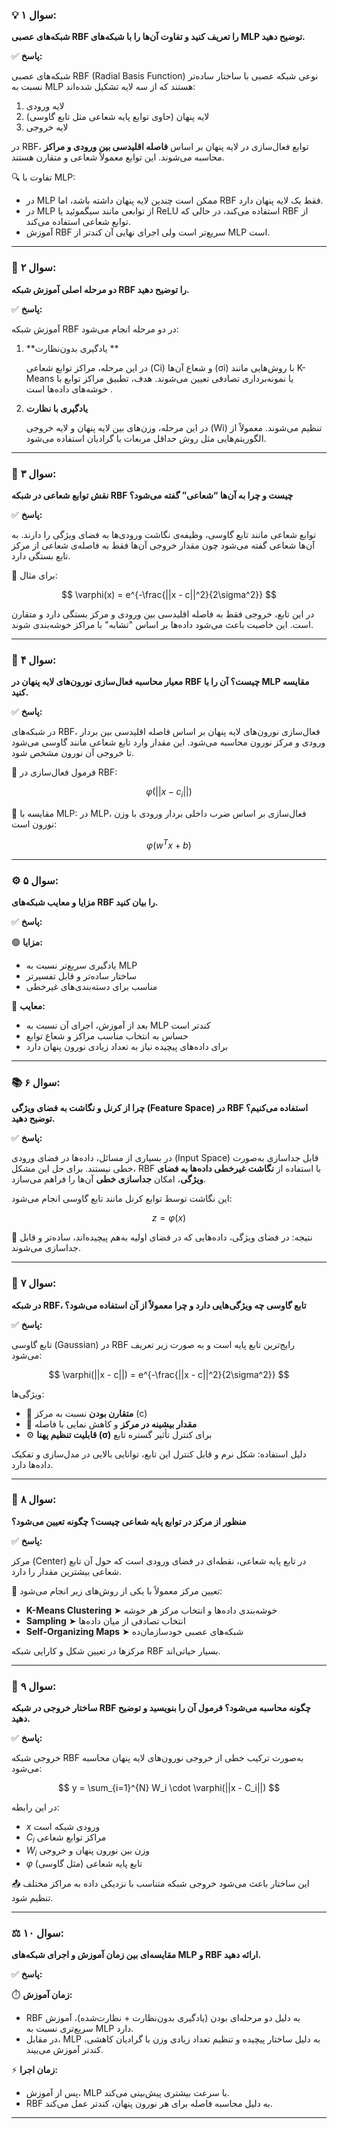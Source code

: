 

### 💡 سوال ۱:

**شبکه‌های عصبی RBF را تعریف کنید و تفاوت آن‌ها را با شبکه‌های MLP توضیح دهید.**

✅ **پاسخ:**

شبکه‌های عصبی RBF (Radial Basis Function) نوعی شبکه عصبی با ساختار ساده‌تر نسبت به MLP هستند که از سه لایه تشکیل شده‌اند:

1. لایه ورودی
2. لایه پنهان (حاوی توابع پایه شعاعی مثل تابع گاوسی)
3. لایه خروجی

در RBF، توابع فعال‌سازی در لایه پنهان بر اساس **فاصله اقلیدسی بین ورودی و مراکز** محاسبه می‌شوند. این توابع معمولاً شعاعی و متقارن هستند.

🔍 تفاوت با MLP:

* در MLP ممکن است چندین لایه پنهان داشته باشد، اما RBF فقط یک لایه پنهان دارد.
* در MLP از توابعی مانند سیگموئید یا ReLU استفاده می‌کند، در حالی که RBF از توابع شعاعی استفاده می‌کند.
* آموزش RBF سریع‌تر است ولی اجرای نهایی آن کندتر از MLP است.

---

### 🎯 سوال ۲:

**دو مرحله اصلی آموزش شبکه RBF را توضیح دهید.**

✅ **پاسخ:**

آموزش شبکه RBF در دو مرحله انجام می‌شود:
1. **یادگیری بدون‌نظارت **

    در این مرحله، مراکز توابع شعاعی (Ci) و شعاع آن‌ها (σi) با روش‌هایی مانند K-Means یا نمونه‌برداری تصادفی تعیین می‌شوند. هدف، تطبیق مراکز توابع با خوشه‌های داده‌ها است .
   

2. **یادگیری با نظارت**

    در این مرحله، وزن‌های بین لایه پنهان و لایه خروجی (Wi) تنظیم می‌شوند. معمولاً از الگوریتم‌هایی مثل روش حداقل مربعات یا گرادیان استفاده می‌شود.

---

### 📐 سوال ۳:

**نقش توابع شعاعی در شبکه RBF چیست و چرا به آن‌ها “شعاعی” گفته می‌شود؟**

✅ **پاسخ:**

توابع شعاعی مانند تابع گاوسی، وظیفه‌ی نگاشت ورودی‌ها به فضای ویژگی را دارند. به آن‌ها شعاعی گفته می‌شود چون مقدار خروجی آن‌ها فقط به فاصله‌ی شعاعی از مرکز تابع بستگی دارد.

📏 برای مثال:

$$
\varphi(x) = e^{-\frac{||x - c||^2}{2\sigma^2}}
$$

در این تابع، خروجی فقط به فاصله اقلیدسی بین ورودی و مرکز بستگی دارد و متقارن است. این خاصیت باعث می‌شود داده‌ها بر اساس "تشابه" با مراکز خوشه‌بندی شوند.

---

### 🧪 سوال ۴:

**معیار محاسبه فعال‌سازی نورون‌های لایه پنهان در RBF چیست؟ آن را با MLP مقایسه کنید.**

✅ **پاسخ:**

در شبکه‌های RBF، فعال‌سازی نورون‌های لایه پنهان بر اساس فاصله اقلیدسی بین بردار ورودی و مرکز نورون محاسبه می‌شود. این مقدار وارد تابع شعاعی مانند گاوسی می‌شود تا خروجی آن نورون مشخص شود.

📌 فرمول فعال‌سازی در RBF:

$$
\varphi(||x - c_i||)
$$

🔁 مقایسه با MLP:
در MLP، فعال‌سازی بر اساس ضرب داخلی بردار ورودی با وزن نورون است:

$$
\varphi(w^T x + b)
$$

---

### ⚙️ سوال ۵:

**مزایا و معایب شبکه‌های RBF را بیان کنید.**

✅ **پاسخ:**

🟢 **مزایا:**

* یادگیری سریع‌تر نسبت به MLP
* ساختار ساده‌تر و قابل تفسیرتر
* مناسب برای دسته‌بندی‌های غیرخطی

🔴 **معایب:**

* بعد از آموزش، اجرای آن نسبت به MLP کندتر است
* حساس به انتخاب مناسب مراکز و شعاع توابع
* برای داده‌های پیچیده نیاز به تعداد زیادی نورون پنهان دارد


---

### 📚 سوال ۶:

**چرا از کرنل و نگاشت به فضای ویژگی (Feature Space) در RBF استفاده می‌کنیم؟ توضیح دهید.**

✅ **پاسخ:**

در بسیاری از مسائل، داده‌ها در فضای ورودی (Input Space) قابل جداسازی به‌صورت خطی نیستند. برای حل این مشکل، RBF با استفاده از **نگاشت غیرخطی داده‌ها به فضای ویژگی**، امکان **جداسازی خطی** آن‌ها را فراهم می‌سازد.

این نگاشت توسط توابع کرنل مانند تابع گاوسی انجام می‌شود:

$$
z = \varphi(x)
$$

🔄 نتیجه: در فضای ویژگی، داده‌هایی که در فضای اولیه به‌هم پیچیده‌اند، ساده‌تر و قابل جداسازی می‌شوند.

---

### 🔎 سوال ۷:

**در شبکه RBF، تابع گاوسی چه ویژگی‌هایی دارد و چرا معمولاً از آن استفاده می‌شود؟**

✅ **پاسخ:**

تابع گاوسی (Gaussian) در RBF رایج‌ترین تابع پایه است و به صورت زیر تعریف می‌شود:

$$
\varphi(||x - c||) = e^{-\frac{||x - c||^2}{2\sigma^2}}
$$

ویژگی‌ها:

* 📍 **متقارن بودن** نسبت به مرکز (c)
* 🎯 **مقدار بیشینه در مرکز** و کاهش نمایی با فاصله
* ⚙️ **قابلیت تنظیم پهنا (σ)** برای کنترل تأثیر گستره تابع

دلیل استفاده: شکل نرم و قابل کنترل این تابع، توانایی بالایی در مدل‌سازی و تفکیک داده‌ها دارد.

---

### 🧭 سوال ۸:

**منظور از مرکز در توابع پایه شعاعی چیست؟ چگونه تعیین می‌شود؟**

✅ **پاسخ:**

مرکز (Center) در تابع پایه شعاعی، نقطه‌ای در فضای ورودی است که حول آن تابع شعاعی بیشترین مقدار را دارد.

📌 تعیین مرکز معمولاً با یکی از روش‌های زیر انجام می‌شود:

* **K-Means Clustering** ➤ خوشه‌بندی داده‌ها و انتخاب مرکز هر خوشه
* **Sampling** ➤ انتخاب تصادفی از میان داده‌ها
* **Self-Organizing Maps** ➤ شبکه‌های عصبی خودسازمان‌ده

مرکزها در تعیین شکل و کارایی شبکه RBF بسیار حیاتی‌اند.

---

### 🔢 سوال ۹:

**ساختار خروجی در شبکه RBF چگونه محاسبه می‌شود؟ فرمول آن را بنویسید و توضیح دهید.**

✅ **پاسخ:**

خروجی شبکه RBF به‌صورت ترکیب خطی از خروجی نورون‌های لایه پنهان محاسبه می‌شود:

$$
y = \sum_{i=1}^{N} W_i \cdot \varphi(||x - C_i||)
$$

در این رابطه:

* $x$ ورودی شبکه است
* $C_i$ مراکز توابع شعاعی
* $W_i$ وزن بین نورون پنهان و خروجی
* $\varphi$ تابع پایه شعاعی (مثل گاوسی)

📤 این ساختار باعث می‌شود خروجی شبکه متناسب با نزدیکی داده به مراکز مختلف تنظیم شود.

---

### ⚖️ سوال ۱۰:

**مقایسه‌ای بین زمان آموزش و اجرای شبکه‌های MLP و RBF ارائه دهید.**

✅ **پاسخ:**

⏱️ **زمان آموزش:**

* RBF به دلیل دو مرحله‌ای بودن (یادگیری بدون‌نظارت + نظارت‌شده)، آموزش سریع‌تری نسبت به MLP دارد.
* در مقابل، MLP به دلیل ساختار پیچیده و تنظیم تعداد زیادی وزن با گرادیان کاهشی، کندتر آموزش می‌بیند.

⚡ **زمان اجرا:**

* پس از آموزش، MLP با سرعت بیشتری پیش‌بینی می‌کند.
* RBF به دلیل محاسبه فاصله برای هر نورون پنهان، کندتر عمل می‌کند.

---


